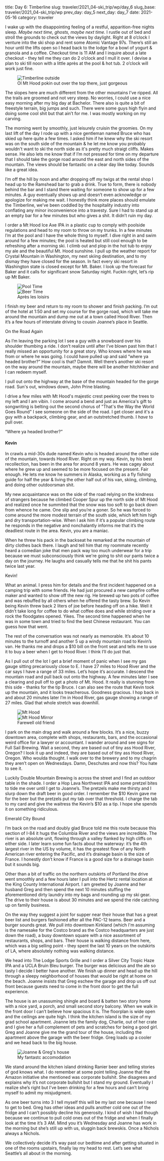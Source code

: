title: Day 6: Timberline
slug: traveler/2021_04-ski_trip/wp/day_6
slug_base: traveler/2021_04-ski_trip/wp
prev_day: day_5
next_day: day_7
date: 2021-05-16
category: traveler

I wake up with the disappointing feeling of a restful, apparition-free nights sleep. *Maybe next time, ghosts, maybe next time.* I rustle out of bed and stroll the grounds to check out the views by daylight. Right at 8 o’clock I venture into the ski shop and rent some Atomic Vantage 97s. There’s still an hour until the lifts open so I head back to the lodge for a bowl of yogurt & granola and a coffee. Checkout time is 11 AM and I inquire about a late checkout - they tell me they can do 2 o’clock and I mull it over. I devise a plan to ski till noon with a little après at the pool & hot tub. 2 o’clock will work just fine.

<figure class="figure">
  <div class="row">
    <img class="figure-img img-fluid" src="/theme/images/timberline_outside.jpg" alt="Timberline outside">
  </div>
  <figcaption class="figure-caption">Ol Mt Hood pokin out over the top there, just gorgeous</figcaption>
</figure>

The slopes here are much different from the other mountains I’ve ripped. All the trails are groomed and not very steep. No worries, I could use a nice easy morning after my big day at Bachelor. There also is quite a bit of freestyle terrain, big jumps and such. There were some guys high flyin and doing some cool shit but that ain’t for me. I was mostly working on my carving.

The morning went by smoothly, just leisurely cruisin the groomies. On my last lift of the day I rode up with a nice gentleman named Bruce who has skied up here quite a few times. I asked him if he knew why the ski resort was on the south side of the mountain & he let me know you probably wouldn't want to ski the north side as it's pretty much straigt cliffs. Makes sense. He also lets me know that if I’m not pressed for time on my departure that I should take the gorge road around the east and north sides of the mountain.  The views should be fantastic on a clear day like today. Sounds like a great idea.

I’m off the hill by noon and after dropping off my twigs at the rental shop I head up to the Ramshead bar to grab a drink. True to form, there is nobody behind the bar and I stand there waiting for someone to show up for a few minutes. A guy eventually shows up and doesn’t even acknowledge or apologize for making me wait. I honestly think more places should emulate the Timberline, we’ve been coddled by the hospitality industry into conflating any minor inconvenience into a travesty. Sure I had to stand up at an empty bar for a few minutes but who gives a shit. It didn’t ruin my day.

I order a Mt Hood Ice Axe IPA in a plastic cup to comply with poolside regulations and head to my room to throw on my trunks. In a few minutes I’m at the pool and I have the whole thing to myself. I dive right in and swim around for a few minutes; the pool is heated but still cool enough to be refreshing after a morning ski. I climb out and plop in the hot tub to enjoy my ale and the beautiful Mt. Hood sunshine. I pull up the weather report for Crystal Mountain in Washington, my next skiing destination, and to my dismay they have closed for the season. In fact every ski resort in Washington state is closed except for Mt. Baker. I look up the forecast for Baker and it calls for significant snow Saturday night. Fuckin right, let’s rip up Mt Baker.

<figure class="figure">
  <div class="row">
    <img class="figure-img img-fluid" src="/theme/images/timber_pool.jpg" alt="Pool Time">
  </div>
  <div class="row">
    <img class="figure-img img-fluid" src="/theme/images/timber_beer.jpg" alt="Beer Time">
  </div>
  <figcaption class="figure-caption">Après les loisirs</figcaption>
</figure>

I finish my beer and return to my room to shower and finish packing. I’m out of the hotel at 1:50 and set my course for the gorge road, which will take me around the mountain and dump me out at a town called Hood River. Then it’s a few hours of interstate driving to cousin Joanne’s place in Seattle.

<p class="article-subheader">On the Road Again</p>

As I’m leaving the parking lot I see a guy with a snowboard over his shoulder thumbing a ride. I don’t realize until after I’ve blown past him that I really missed an opportunity for a great story. Who knows where he was from or where he was going. I could have pulled up and said “where ya headed brother?” How cool is that? Damnit. Well there’s another ski resort on the way around the mountain, maybe there will be another hitchhiker and I can redeem myself.

I pull out onto the highway at the base of the mountain headed for the gorge road. Sun's out, windows down, John Prine blasting.

I drive a few miles with Mt Hood's majestic crest peeking over the trees to my left and I am vibin. I come around a bend and just as America's gift to songwriting is belting out the second chorus of "That's the Way the World Goes Round" I see someone on the side of the road. I get closer and it's a guy with a backpack, climbing gear, and an outstretched thumb. I *have* to pull over.

“Where ya headed brother?”

<h4 class="article-subheader">Kevin</h4>

In crawls a mid-30s dude named Kevin who is headed around the other side of the mountain, towards Hood River. Right on my way. Kevin, by his best recollection, has been in the area for around 8 years. He was cagey about where he grew up and seemed to be more focused on the present. Fair enough. He lets me know he summers in Alaska, working as a fly fishing guide for half the year & living the other half out of his van, skiing, climbing, and doing other outdoorsman shit.

My new acquaintance was on the side of the road relying on the kindness of strangers because he climbed Cooper Spur up the north side of Mt Hood and realized once he summited that the snow was too soft to go back down from whence he came. One slip and you’re a goner. So he was forced to come around the more modest terrain of the south side, which left him high and dry transportation-wise. When I ask him if it’s a popular climbing route he responds in the negative and nonchalantly informs me that it’s the deadliest route in the area. Kevin, you are a maniac.

When he threw his pack in the backseat he remarked at the mountain of dirty clothes back there. I laugh and tell him that my roommate recently heard a comedian joke that men pack way too much underwear for a trip because we must subconsciously think we're going to shit our pants twice a day on the journey. He laughs and casually tells me that he shit his pants twice last year.

Kevin!

What an animal. I press him for details and the first incident happened on a camping trip with some friends. He had just procured a new campfire coffee maker and wanted to show off the new rig. He brewed up two pots of coffee and was rebuffed by all others when he offered the tasty brew. So Kevin being Kevin threw back 2 liters of joe before heading off on a hike. Well it didn’t take long for coffee to do what coffee does and while striding over a rock the floodgates opened. Yikes. The second time happened when he was in some town and tried to find the best Chinese restaurant. You can guess how that went.

The rest of the conversation was not nearly as memorable. It’s about 10 minutes to the turnoff and another 5 up a windy mountain road to Kevin’s van. He thanks me and drops a $10 bill on the front seat and tells me to use it to buy a beer when I get to Hood River. I think I’ll do just that.

As I pull out of the lot I get a brief moment of panic when I see my gas gauge sitting precariously close to E. I have 27 miles to Hood River and the car says I have a range of 33 miles. Let’s hope it’s accurate. I descend the mountain road and pull back out onto the highway. A few minutes later I see a clearing and pull off to get a photo of Mt. Hood. It really is stunning from this side - thanks for the tip Bruce. I can also see the route that Kevin took up the mountain, and it looks treacherous. Goodness gracious. I hop back in and about 20 minutes later I’m in Hood River, gas gauge showing a range of 27 miles. Glad that whole stretch was downhill.

<figure class="figure">
  <div class="row">
    <img class="figure-img img-fluid" src="/theme/images/mt_hood.jpg" alt="Mt Hood">
  </div>
  <div class="row">
    <img class="figure-img img-fluid" src="/theme/images/mt_hood_mirror.jpg" alt="Mt Hood Mirror">
  </div>
  <figcaption class="figure-caption">Farewell old friend</figcaption>
</figure>

I park on the main drag and walk around a few blocks. It’s a nice, buzzy downtown area, complete with shops, restaurants, bars, and the occasional weird office for a lawyer or accountant. I wander around and see signs for Full Sail Brewing. Wait a second, they are based out of tiny ass Hood River, Oregon? I look it up and indeed, they are based out of tiny ass Hood River, Oregon. Who woulda thought. I walk over to the brewery and to my chagrin they aren’t open on Wednesdays. Damn, Deschutes and now this? You hate to see it.

Luckily Double Mountain Brewing is across the street and I find an outdoor table in the shade. I order a Hop Lava Northwest IPA and some pretzel bites to tide me over until I get to Joanne’s. The pretzels make me thirsty and I slurp down the draft beer in good order. I remember the $10 Kevin gave me for the beer but the pretzels put my tab over that threshold. I charge the tab to my card and give the waitress the Kevin’s $10 as a tip. I hope she spends it on something ridiculous.

<p class="article-subheader">Emerald City Bound</p>

I’m back on the road and doubly glad Bruce told me this route because this section of I-84 it hugs the Columbia River and the views are incredible. The river is an absolute unit, flowing through a valley flanked by high cliffs on either side. I later learn some fun facts about the waterway: it’s the 4th largest river in the US by volume, it has the greatest flow of any North American river entering the Pacific, and it’s drainage basin is the size of France. I honestly don’t know if France is a good size for a drainage basin but it sounds big.

Other than a bit of traffic on the northern outskirts of Portland the drive went smoothly and a few hours later I pull into the Hertz rental location at the King County International Airport. I am greeted by Joanne and her husband Greg and then spend the next 10 minutes stuffing the aforementioned dirty laundry into my bags and rounding up my ski gear. The drive to their house is about 30 minutes and we spend the ride catching up on family business.

On the way they suggest a joint for supper near their house that has a great beer list and burgers fashioned after all the PAC-12 teams. Beer and a burger sounds great. We pull into downtown Kirkland (which I'm assuming is the namesake for the Costco brand as the Costco headquarters are just down the road), a busy downtown square with a nice assortment of restaurants, shops, and bars. Their house is walking distance from here, which was a big selling point - they spent the last 10 years on the outskirts of LA, where absolutely nothing was walking distance.

We head into The Lodge Sports Grille and I order a Silver City Tropic Haze IPA and a UCLA Bruin Bleu burger. The burger was delicious and the ale so tasty I decide I better have another. We finish up dinner and head up the hill through a sleepy neighborhood of houses that would be right at home on the beach. Joanne insists that Greg eschew the garage and drop us off out front because guests need to come in the front door to get the full experience.

The house is an unassuming shingle and board & batten two story home with a nice yard, a porch, and small second story balcony. When we walk in the front door I can’t believe how spacious it is. The floorplan is wide open and the ceilings are quite high. I think the kitchen island is the size of my grad school apartment. Joanne lets the family dog, Charlie, out of her crate and I give her a full complement of pets and scratches for being a good girl. Greg and Joanne give me the grand tour of the house, including the apartment above the garage with the beer fridge. Greg loads up a cooler and we head back to the big house.

<figure class="figure">
  <div class="row">
    <img class="figure-img img-fluid" src="/theme/images/jos_house.jpg" alt="Joanne & Greg's house">
  </div>
  <figcaption class="figure-caption">My fantastc accomodation</figcaption>
</figure>

We stand around the kitchen island drinking Ranier beer and telling stories of god knows what. I do remember at some point telling Joanne that the Amazon initiative she mentioned was corporate bullshit. She disagrees and explains why it’s not corporate bullshit but I stand my ground. Eventually I realize she’s right but I’ve been drinking for a few hours and can’t bring myself to admit my misjudgment.

As one beer turns into 3 I tell myself this will be my last one because I need to get to bed. Greg has other ideas and pulls another cold one out of the fridge and I can’t possibly decline his generosity. I kind of wish I had though because we continue to pull cold ones out of the fridge and when I finally look at the time it’s 3 AM. Mind you it’s Wednesday and Joanne has work in the morning but she’s still up with us, sluggin back brewskis. Once a Nichols always a Nichols.

We collectively decide it’s way past our bedtime and after getting situated in one of the rooms upstairs, finally lay my head to rest. Let’s see what Seattle’s all about in the morning.